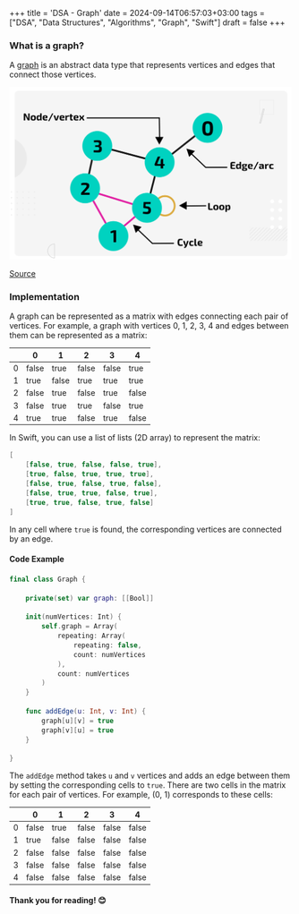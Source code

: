 +++
title = 'DSA - Graph'
date = 2024-09-14T06:57:03+03:00
tags = ["DSA", "Data Structures", "Algorithms", "Graph", "Swift"]
draft = false
+++

### What is a graph?
A [graph](https://en.wikipedia.org/wiki/Graph_(abstract_data_type)) is an abstract data type that represents vertices and edges that connect those vertices.

![alt image](images/ada_cs_struct_graph_components.svg#center)

[Source](https://adacomputerscience.org/images/content/computer_science/data_structures_and_algorithms/data_structures/figures/ada_cs_struct_graph_components.svg)

### Implementation
A graph can be represented as a matrix with edges connecting each pair of vertices. For example, a graph with vertices 0, 1, 2, 3, 4 and edges between them can be represented as a matrix:

|   | 0    | 1    | 2    | 3    | 4    |
|---|------|------|------|------|------|
| 0 | false | true  | false | false | true  |
| 1 | true  | false | true  | true  | true  |
| 2 | false | true  | false | true  | false |
| 3 | false | true  | true  | false | true  |
| 4 | true  | true  | false | true  | false |

In Swift, you can use a list of lists (2D array) to represent the matrix:

```swift
[
    [false, true, false, false, true],
    [true, false, true, true, true],
    [false, true, false, true, false],
    [false, true, true, false, true],
    [true, true, false, true, false]
]
```

In any cell where `true` is found, the corresponding vertices are connected by an edge.

#### Code Example

```swift
final class Graph {

    private(set) var graph: [[Bool]]

    init(numVertices: Int) {
        self.graph = Array(
            repeating: Array(
                repeating: false,
                count: numVertices
            ),
            count: numVertices
        )
    }

    func addEdge(u: Int, v: Int) {
        graph[u][v] = true
        graph[v][u] = true
    }

}
```

The `addEdge` method takes `u` and `v` vertices and adds an edge between them by setting the corresponding cells to `true`. There are two cells in the matrix for each pair of vertices. For example, (0, 1) corresponds to these cells:

|   | 0    | 1    | 2    | 3    | 4    |
|---|------|------|------|------|------|
| 0 | false | true  | false | false | false |
| 1 | true  | false | false | false | false |
| 2 | false | false | false | false | false |
| 3 | false | false | false | false | false |
| 4 | false | false | false | false | false |


#### Thank you for reading! 😊
